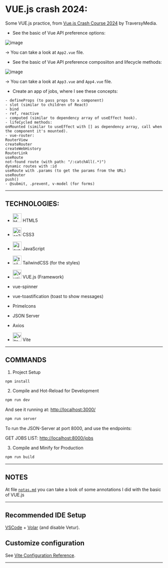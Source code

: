 # VUE.js crash 2024:

Some VUE.js practice, from [Vue.js Crash Course 2024](https://www.youtube.com/watch?v=VeNfHj6MhgA) by TraversyMedia.

- See the basic of Vue API preference options:

![image](https://github.com/user-attachments/assets/41dfa1d6-e99a-4def-b3f5-ac9ee9c87242)

-> You can take a look at `App2.vue` file.

- See the basic of Vue API preference composiiton and lifecycle methods:

![image](https://github.com/user-attachments/assets/ae4125d4-cde5-41d4-8b38-048715b6aa8d)


-> You can take a look at `App3.vue` and  `App4.vue` file.

- Create an app of jobs, where I see these concepts:

```
- defineProps (to pass props to a component)
- slot (similar to children of React)
- bind
- ref, reactive
- computed (similar to dependency array of useEffect hook).
- lifeCycled methods: 
onMounted (similar to useEffect with [] as dependency array, call when the component it's mounted).
- vue-router: 
RouterView
createRouter
createWebHistory
RouterLink
useRoute
not-found route (with path: "/:catchAll(.*)")
dynamic routes with :id
useRoute with .params (to get the params from the URL)
useRouter
push()
- @submit, .prevent, v-model (for forms)
```

---

## TECHNOLOGIES:


- <img width="28" height="28" src="https://img.icons8.com/fluency/38/html-5.png" alt="html-5"/> HTML5

- <img width="28" height="28" src="https://img.icons8.com/fluency/38/css3.png" alt="css3"/> CSS3

- <img width="28" height="28" src="https://img.icons8.com/color/28/javascript--v1.png" alt="javascript--v1"/> JavaScript

- <img width="28" height="28" src="https://img.icons8.com/fluency/38/tailwind_css.png" alt="tailwind_css"/> TailwindCSS (for the styles)

- <img width="28" height="28" src="https://img.icons8.com/fluency/38/vuejs.png" alt="vuejs"/> VUE.js (Framework)

- vue-spinner

- vue-toastification (toast to show messages)

- PrimeIcons

- JSON Server

- Axios

- <img width="28" height="28" src="https://img.icons8.com/color/28/vite.png" alt="vite"/> Vite


---

## COMMANDS

1. Project Setup

```sh
npm install
```

2. Compile and Hot-Reload for Development

```sh
npm run dev
```

And see it running at: [http://localhost:3000/](http://localhost:3000/)


```sh
npm run server
```

To run the JSON-Server at port 8000, and use the endpoints:

GET JOBS LIST: [http://localhost:8000/jobs](http://localhost:8000/jobs)

3. Compile and Minify for Production

```sh
npm run build
```

---

## NOTES

At file [`notas.md`](https://github.com/eugenia1984/vue-crash-2024/blob/main/notas.md) you can take a look of some annotations I did with the basic of VUE.js

---

## Recommended IDE Setup

[VSCode](https://code.visualstudio.com/) + [Volar](https://marketplace.visualstudio.com/items?itemName=Vue.volar) (and disable Vetur).

## Customize configuration

See [Vite Configuration Reference](https://vitejs.dev/config/).

---